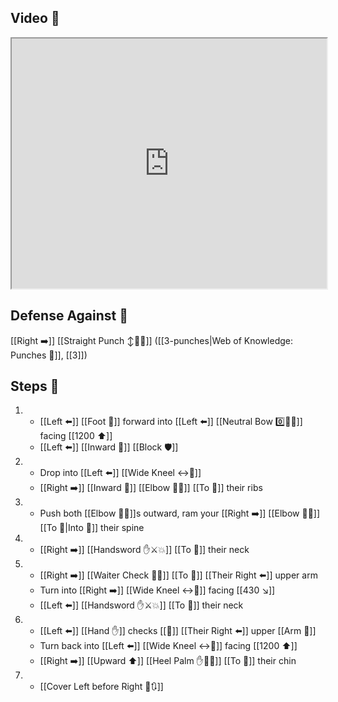## Video 🎥

<iframe src="https://www.youtube.com/embed/vekhU5PaXZ0" width="100%" height="400"></iframe>

## Defense Against 🤺

[[Right ➡️]] [[Straight Punch ↕️👊💥]] ([[3-punches|Web of Knowledge: Punches 👊]], [[3]])

## Steps 👣

1. - [[Left ⬅️]] [[Foot 🦶]] forward into [[Left ⬅️]] [[Neutral Bow 0️⃣🧍‍♂️]] facing [[1200 ⬆️]]
    - [[Left ⬅️]] [[Inward 🔽]] [[Block 🛡️]]
2. - Drop into [[Left ⬅️]] [[Wide Kneel ↔️🧎]]
    - [[Right ➡️]] [[Inward 🔽]] [[Elbow 💪💥]] [[To 🎯]] their ribs
3. - Push both [[Elbow 💪💥]]s outward, ram your [[Right ➡️]] [[Elbow 💪💥]] [[To 🎯|Into 🎯]] their spine
4. - [[Right ➡️]] [[Handsword ✋⚔️💥]] [[To 🎯]] their neck
5. - [[Right ➡️]] [[Waiter Check 🧑‍🍳]] [[To 🎯]] [[Their Right ⬅️]] upper arm 
    - Turn into [[Right ➡️]] [[Wide Kneel ↔️🧎]] facing [[430 ↘️]] 
    - [[Left ⬅️]] [[Handsword ✋⚔️💥]] [[To 🎯]] their neck
6. - [[Left ⬅️]] [[Hand ✋]] checks [[🎯]] [[Their Right ⬅️]] upper [[Arm 💪]]
    - Turn back into [[Left ⬅️]] [[Wide Kneel ↔️🧎]] facing [[1200 ⬆️]]
    - [[Right ➡️]] [[Upward ⬆️]] [[Heel Palm ✋🌴💥]] [[To 🎯]] their chin
7. - [[Cover Left before Right 🦶🔃]]

